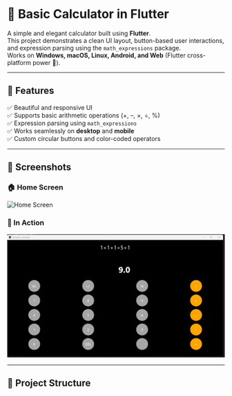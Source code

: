 # 🧮 Basic Calculator in Flutter

A simple and elegant calculator built using **Flutter**.  
This project demonstrates a clean UI layout, button-based user interactions, and expression parsing using the `math_expressions` package.  
Works on **Windows, macOS, Linux, Android, and Web** (Flutter cross-platform power 💪).

---

## 🚀 Features

✅ Beautiful and responsive UI  
✅ Supports basic arithmetic operations (+, –, ×, ÷, %)  
✅ Expression parsing using `math_expressions`  
✅ Works seamlessly on **desktop** and **mobile**  
✅ Custom circular buttons and color-coded operators  

---

## 📸 Screenshots

### 🏠 Home Screen
![Home Screen](screenshots/app_home.png)

### 🧮 In Action
![Calculation Screen](assets/images/image.png)


---

## 🧰 Project Structure

